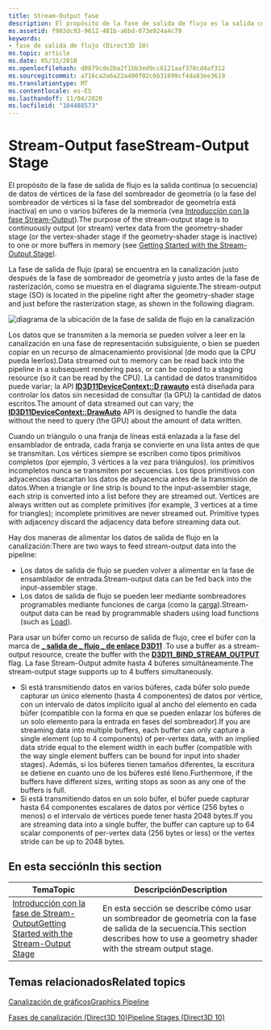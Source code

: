 ```yaml
---
title: Stream-Output fase
description: El propósito de la fase de salida de flujo es la salida continua (o secuencia) de datos de vértices de la fase del sombreador de geometría (o la fase del sombreador de vértices si la fase del sombreador de geometría está inactiva) en uno o varios búferes de la memoria (vea Introducción con la fase Stream-Output).
ms.assetid: f902dc93-9612-481b-a6bd-073e924a4c79
keywords:
- fase de salida de flujo (Direct3D 10)
ms.topic: article
ms.date: 05/31/2018
ms.openlocfilehash: d0879cde2ba2f1bb3ed9cc6121aaf378cd4af312
ms.sourcegitcommit: a716ca2a6a22a400f02c6b31699cf4da83ee3619
ms.translationtype: MT
ms.contentlocale: es-ES
ms.lasthandoff: 11/04/2020
ms.locfileid: "104488573"
---
```

# <a name="stream-output-stage"></a><span data-ttu-id="e2e2e-104">Stream-Output fase</span><span class="sxs-lookup"><span data-stu-id="e2e2e-104">Stream-Output Stage</span></span>

<span data-ttu-id="e2e2e-105">El propósito de la fase de salida de flujo es la salida continua (o secuencia) de datos de vértices de la fase del sombreador de geometría (o la fase del sombreador de vértices si la fase del sombreador de geometría está inactiva) en uno o varios búferes de la memoria (vea [Introducción con la fase Stream-Output](d3d10-graphics-programming-guide-output-stream-stage-getting-started.md)).</span><span class="sxs-lookup"><span data-stu-id="e2e2e-105">The purpose of the stream-output stage is to continuously output (or stream) vertex data from the geometry-shader stage (or the vertex-shader stage if the geometry-shader stage is inactive) to one or more buffers in memory (see [Getting Started with the Stream-Output Stage](d3d10-graphics-programming-guide-output-stream-stage-getting-started.md)).</span></span>

<span data-ttu-id="e2e2e-106">La fase de salida de flujo (para) se encuentra en la canalización justo después de la fase de sombreador de geometría y justo antes de la fase de rasterización, como se muestra en el diagrama siguiente.</span><span class="sxs-lookup"><span data-stu-id="e2e2e-106">The stream-output stage (SO) is located in the pipeline right after the geometry-shader stage and just before the rasterization stage, as shown in the following diagram.</span></span>

![diagrama de la ubicación de la fase de salida de flujo en la canalización](images/d3d10-pipeline-stages-so.png)

<span data-ttu-id="e2e2e-108">Los datos que se transmiten a la memoria se pueden volver a leer en la canalización en una fase de representación subsiguiente, o bien se pueden copiar en un recurso de almacenamiento provisional (de modo que la CPU pueda leerlos).</span><span class="sxs-lookup"><span data-stu-id="e2e2e-108">Data streamed out to memory can be read back into the pipeline in a subsequent rendering pass, or can be copied to a staging resource (so it can be read by the CPU).</span></span> <span data-ttu-id="e2e2e-109">La cantidad de datos transmitidos puede variar; la API [**ID3D11DeviceContext::D rawauto**](/windows/desktop/api/D3D11/nf-d3d11-id3d11devicecontext-drawauto) está diseñada para controlar los datos sin necesidad de consultar (la GPU) la cantidad de datos escritos.</span><span class="sxs-lookup"><span data-stu-id="e2e2e-109">The amount of data streamed out can vary; the [**ID3D11DeviceContext::DrawAuto**](/windows/desktop/api/D3D11/nf-d3d11-id3d11devicecontext-drawauto) API is designed to handle the data without the need to query (the GPU) about the amount of data written.</span></span>

<span data-ttu-id="e2e2e-110">Cuando un triángulo o una franja de líneas está enlazada a la fase del ensamblador de entrada, cada franja se convierte en una lista antes de que se transmitan. Los vértices siempre se escriben como tipos primitivos completos (por ejemplo, 3 vértices a la vez para triángulos). los primitivos incompletos nunca se transmiten por secuencias. Los tipos primitivos con adyacencias descartan los datos de adyacencia antes de la transmisión de datos.</span><span class="sxs-lookup"><span data-stu-id="e2e2e-110">When a triangle or line strip is bound to the input-assembler stage, each strip is converted into a list before they are streamed out. Vertices are always written out as complete primitives (for example, 3 vertices at a time for triangles); incomplete primitives are never streamed out. Primitive types with adjacency discard the adjacency data before streaming data out.</span></span>

<span data-ttu-id="e2e2e-111">Hay dos maneras de alimentar los datos de salida de flujo en la canalización:</span><span class="sxs-lookup"><span data-stu-id="e2e2e-111">There are two ways to feed stream-output data into the pipeline:</span></span>

-   <span data-ttu-id="e2e2e-112">Los datos de salida de flujo se pueden volver a alimentar en la fase de ensamblador de entrada.</span><span class="sxs-lookup"><span data-stu-id="e2e2e-112">Stream-output data can be fed back into the input-assembler stage.</span></span>
-   <span data-ttu-id="e2e2e-113">Los datos de salida de flujo se pueden leer mediante sombreadores programables mediante funciones de carga (como la [carga](/windows/desktop/direct3dhlsl/dx-graphics-hlsl-to-load)).</span><span class="sxs-lookup"><span data-stu-id="e2e2e-113">Stream-output data can be read by programmable shaders using load functions (such as [Load](/windows/desktop/direct3dhlsl/dx-graphics-hlsl-to-load)).</span></span>

<span data-ttu-id="e2e2e-114">Para usar un búfer como un recurso de salida de flujo, cree el búfer con la marca de [**\_ salida de \_ flujo \_ de enlace D3D11**](/windows/desktop/api/D3D11/ne-d3d11-d3d11_bind_flag) .</span><span class="sxs-lookup"><span data-stu-id="e2e2e-114">To use a buffer as a stream-output resource, create the buffer with the [**D3D11\_BIND\_STREAM\_OUTPUT**](/windows/desktop/api/D3D11/ne-d3d11-d3d11_bind_flag) flag.</span></span> <span data-ttu-id="e2e2e-115">La fase Stream-Output admite hasta 4 búferes simultáneamente.</span><span class="sxs-lookup"><span data-stu-id="e2e2e-115">The stream-output stage supports up to 4 buffers simultaneously.</span></span>

-   <span data-ttu-id="e2e2e-116">Si está transmitiendo datos en varios búferes, cada búfer solo puede capturar un único elemento (hasta 4 componentes) de datos por vértice, con un intervalo de datos implícito igual al ancho del elemento en cada búfer (compatible con la forma en que se pueden enlazar los búferes de un solo elemento para la entrada en fases del sombreador).</span><span class="sxs-lookup"><span data-stu-id="e2e2e-116">If you are streaming data into multiple buffers, each buffer can only capture a single element (up to 4 components) of per-vertex data, with an implied data stride equal to the element width in each buffer (compatible with the way single element buffers can be bound for input into shader stages).</span></span> <span data-ttu-id="e2e2e-117">Además, si los búferes tienen tamaños diferentes, la escritura se detiene en cuanto uno de los búferes esté lleno.</span><span class="sxs-lookup"><span data-stu-id="e2e2e-117">Furthermore, if the buffers have different sizes, writing stops as soon as any one of the buffers is full.</span></span>
-   <span data-ttu-id="e2e2e-118">Si está transmitiendo datos en un solo búfer, el búfer puede capturar hasta 64 componentes escalares de datos por vértice (256 bytes o menos) o el intervalo de vértices puede tener hasta 2048 bytes.</span><span class="sxs-lookup"><span data-stu-id="e2e2e-118">If you are streaming data into a single buffer, the buffer can capture up to 64 scalar components of per-vertex data (256 bytes or less) or the vertex stride can be up to 2048 bytes.</span></span>


## <a name="in-this-section"></a><span data-ttu-id="e2e2e-119">En esta sección</span><span class="sxs-lookup"><span data-stu-id="e2e2e-119">In this section</span></span>



| <span data-ttu-id="e2e2e-120">Tema</span><span class="sxs-lookup"><span data-stu-id="e2e2e-120">Topic</span></span>                                                                                                                               | <span data-ttu-id="e2e2e-121">Descripción</span><span class="sxs-lookup"><span data-stu-id="e2e2e-121">Description</span></span>                                                                                  |
|-------------------------------------------------------------------------------------------------------------------------------------|----------------------------------------------------------------------------------------------|
| [<span data-ttu-id="e2e2e-122">Introducción con la fase de Stream-Output</span><span class="sxs-lookup"><span data-stu-id="e2e2e-122">Getting Started with the Stream-Output Stage</span></span>](d3d10-graphics-programming-guide-output-stream-stage-getting-started.md)<br/> | <span data-ttu-id="e2e2e-123">En esta sección se describe cómo usar un sombreador de geometría con la fase de salida de la secuencia.</span><span class="sxs-lookup"><span data-stu-id="e2e2e-123">This section describes how to use a geometry shader with the stream output stage.</span></span><br/> |



 

## <a name="related-topics"></a><span data-ttu-id="e2e2e-124">Temas relacionados</span><span class="sxs-lookup"><span data-stu-id="e2e2e-124">Related topics</span></span>

<dl> <dt>

[<span data-ttu-id="e2e2e-125">Canalización de gráficos</span><span class="sxs-lookup"><span data-stu-id="e2e2e-125">Graphics Pipeline</span></span>](overviews-direct3d-11-graphics-pipeline.md)
</dt> <dt>

[<span data-ttu-id="e2e2e-126">Fases de canalización (Direct3D 10)</span><span class="sxs-lookup"><span data-stu-id="e2e2e-126">Pipeline Stages (Direct3D 10)</span></span>](/windows/desktop/direct3d10/d3d10-graphics-programming-guide-pipeline-stages)
</dt> </dl>

 

